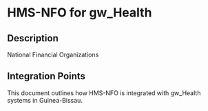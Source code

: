 # HMS-NFO for gw_Health

## Description

National Financial Organizations

## Integration Points

This document outlines how HMS-NFO is integrated with gw_Health systems in Guinea-Bissau.
